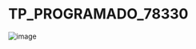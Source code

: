 # TP_PROGRAMADO_78330
![image](https://user-images.githubusercontent.com/60489537/124672331-3a9c2a00-de8d-11eb-8388-bfc1a24c67b6.png)
